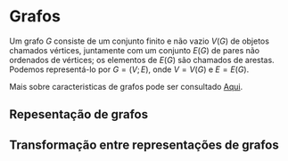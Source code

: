 # Grafos

Um grafo $G$ consiste de um conjunto finito e não vazio $V (G)$ de objetos chamados vértices, juntamente com um conjunto $E(G)$ de pares não ordenados de vértices; os elementos de $E(G)$ são chamados de arestas. Podemos representá-lo por $G = (V ; E)$, onde $V = V (G)$ e $E = E(G)$.


Mais sobre caracteristicas de grafos pode ser consultado [Aqui](./../Algoritmos/Grafos/teoria.md).


## Repesentação de grafos


## Transformação entre representações de grafos



